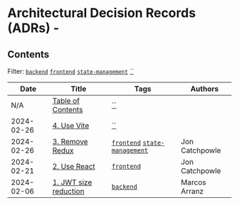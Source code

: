 # Architectural Decision Records (ADRs) - 

## Contents

Filter: [`backend`](https://github.com/pleo-io/architectural-decision-records/blob/main/tags/backend.md) [`frontend`](https://github.com/pleo-io/architectural-decision-records/blob/main/tags/frontend.md) [`state-management`](https://github.com/pleo-io/architectural-decision-records/blob/main/tags/state-management.md) [``](https://github.com/pleo-io/architectural-decision-records/blob/main/tags/.md)

| Date | Title | Tags | Authors |
| ------- | ------- | ------- | ------- |
| N/A | [Table of Contents](https://github.com/pleo-io/architectural-decision-records/blob/main/doc/adr/decisions.md) | [``](https://github.com/pleo-io/architectural-decision-records/blob/main/tags/.md) |  |
| 2024-02-26 | [4. Use Vite](https://github.com/pleo-io/architectural-decision-records/blob/main/doc/adr/0004-use-vite.md) | [``](https://github.com/pleo-io/architectural-decision-records/blob/main/tags/.md) |  |
| 2024-02-26 | [3. Remove Redux](https://github.com/pleo-io/architectural-decision-records/blob/main/doc/adr/0003-remove-redux.md) | [`frontend`](https://github.com/pleo-io/architectural-decision-records/blob/main/tags/frontend.md) [`state-management`](https://github.com/pleo-io/architectural-decision-records/blob/main/tags/state-management.md) | Jon Catchpowle |
| 2024-02-21 | [2. Use React](https://github.com/pleo-io/architectural-decision-records/blob/main/doc/adr/0002-use-react.md) | [`frontend`](https://github.com/pleo-io/architectural-decision-records/blob/main/tags/frontend.md) | Jon Catchpowle |
| 2024-02-06 | [1. JWT size reduction](https://github.com/pleo-io/architectural-decision-records/blob/main/doc/adr/0001-jwt-size-reduction.md) | [`backend`](https://github.com/pleo-io/architectural-decision-records/blob/main/tags/backend.md) | Marcos Arranz |
